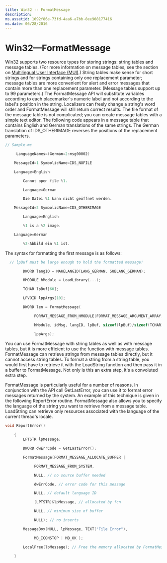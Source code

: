 ```yaml
---
title: Win32 -- FormatMessage
description: 
ms.assetid: 1092f86e-73fd-4aa6-a7bb-8ee908177416
ms.date: 06/28/2016
---
```

# Win32—FormatMessage

Win32 supports two resource types for storing strings: string tables and message tables. (For more information on message tables, see the section on [Multilingual User Interface (MUI)](https://msdn.microsoft.com/library/windows/desktop/dd374113(v=vs.85).aspx).) String tables make sense for short strings and for strings containing only one replacement parameter; message tables are more convenient for alert and error messages that contain more than one replacement parameter. (Message tables support up to 99 parameters.) The FormatMessage API will substitute variables according to each placemarker's numeric label and not according to the label's position in the string. Localizers can freely change a string's word order and FormatMessage will still return correct results. The file format of the message table is not complicated; you can create message tables with a simple text editor. The following code appears in a message table that contains English and German translations of the same strings. The German translation of IDS\_OTHERIMAGE reverses the positions of the replacement parameters.

```C++
// Sample.mc

     LanguageNames=(German=2:msg00002)

    MessageId=1 SymbolicName=IDS_NOFILE

    Language=English

        Cannot open file %1.

        Language=German

        Die Datei %1 kann nicht geöffnet werden.

    MessageId=2 SymbolicName=IDS_OTHERIMAGE

        Language=English

        %1 is a %2 image.

    Language=German

        %2-Abbild ein %1 ist.
```

The syntax for formatting the first message is as follows:

```C++
  // lpBuf must be large enough to hold the formatted message!

        DWORD langID = MAKELANGID(LANG_GERMAN, SUBLANG_GERMAN);

        HMODULE hModule = LoadLibrary(...);

        TCHAR lpBuf[60];

        LPVOID lppArgs[10];

        DWORD len = FormatMessage(

             FORMAT_MESSAGE_FROM_HMODULE|FORMAT_MESSAGE_ARGUMENT_ARRAY,

             hModule, idMsg, langID, lpBuf, sizeof(lpBuf)/sizeof(TCHAR),

             lppArgs);
```

You can use FormatMessage with string tables as well as with message tables, but it is more efficient to use the function with message tables. FormatMessage can retrieve strings from message tables directly, but it cannot access string tables. To format a string from a string table, you would first have to retrieve it with the LoadString function and then pass it in a buffer to FormatMessage. Not only is this an extra step, it's a convoluted extra step.

FormatMessage is particularly useful for a number of reasons. In conjunction with the API call GetLastError, you can use it to format error messages returned by the system. An example of this technique is given in the following ReportError routine. FormatMessage also allows you to specify the language of the string you want to retrieve from a message table. LoadString can retrieve only resources associated with the language of the current thread's locale.

```C++
void ReportError()
 
    {
        LPTSTR lpMessage;

        DWORD dwErrCode = GetLastError();

        FormatMessage(FORMAT_MESSAGE_ALLOCATE_BUFFER |

             FORMAT_MESSAGE_FROM_SYSTEM,

             NULL, // no source buffer needed

             dwErrCode, // error code for this message

             NULL, // default language ID

             (LPTSTR)&lpMessage, // allocated by fcn

             NULL, // minimum size of buffer

             NULL); // no inserts

        MessageBox(NULL, lpMessage, TEXT("File Error"), 

             MB_ICONSTOP | MB_OK );

        LocalFree(lpMessage); // Free the memory allocated by FormatMessage

    }
```


